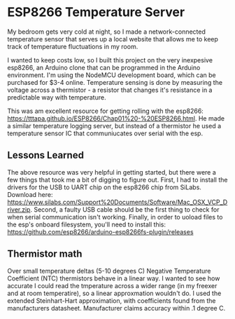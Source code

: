# ESP8266 Temperature Server
My bedroom gets very cold at night, so I made a network-connected temperature sensor that serves up a local website that allows me to keep track of temperature fluctuations in my room.

I wanted to keep costs low, so I built this project on the very inexpesive esp8266, an Arduino clone that can be programmed in the Arduino environment. I'm using the NodeMCU development board, which can be purchased for $3-4 online. Temperature sensing is done by measuring the voltage across a thermistor - a resistor that changes it's resistance in a predictable way with temperature. 

This was am excellent resource for getting rolling with the esp8266: https://tttapa.github.io/ESP8266/Chap01%20-%20ESP8266.html. He made a similar temperature logging server, but instead of a thermistor he used a temperature sensor IC that communiucates over serial with the esp. 

## Lessons Learned
The above resource was very helpful in getting started, but there were a few things that took me a bit of digging to figure out. First, I had to install the drivers for the USB to UART chip on the esp8266 chip from SiLabs. Download here: https://www.silabs.com/Support%20Documents/Software/Mac_OSX_VCP_Driver.zip. Second, a faulty USB cable should be the first thing to check for when serial communication isn't working. Finally, in order to uoload files to the esp's onboard filesystem, you'll need to install this: https://github.com/esp8266/arduino-esp8266fs-plugin/releases

## Thermistor math
Over small temperature deltas (5-10 degrees C) Negative Temperature Coefficient (NTC) thermistors behave in a linear way. I wanted to see how accurate I could read the tmperature across a wider range (in my freexer and at room temperatire), so a linear approxmation wouldn't do. I used the extended Steinhart-Hart approximation, with coefficients found from the manufacturers datasheet. Manufacturer claims accuracy within .1 degree C.
